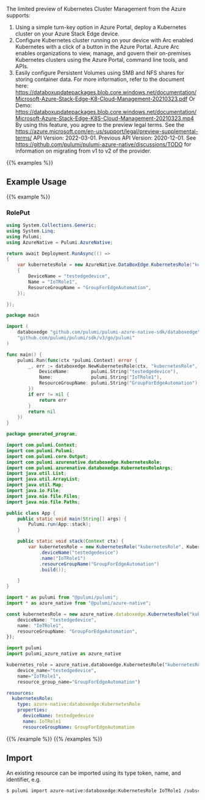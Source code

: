 The limited preview of Kubernetes Cluster Management from the Azure supports:
1. Using a simple turn-key option in Azure Portal, deploy a Kubernetes cluster on your Azure Stack Edge device. 
2. Configure Kubernetes cluster running on your device with Arc enabled Kubernetes with a click of a button in the Azure Portal. 
 Azure Arc enables organizations to view, manage, and govern their on-premises Kubernetes clusters using the Azure Portal, command line tools, and APIs.
3. Easily configure Persistent Volumes using SMB and NFS shares for storing container data. 
 For more information, refer to the document here: https://databoxupdatepackages.blob.core.windows.net/documentation/Microsoft-Azure-Stack-Edge-K8-Cloud-Management-20210323.pdf 
 Or Demo: https://databoxupdatepackages.blob.core.windows.net/documentation/Microsoft-Azure-Stack-Edge-K8S-Cloud-Management-20210323.mp4
 By using this feature, you agree to the preview legal terms. See the https://azure.microsoft.com/en-us/support/legal/preview-supplemental-terms/
API Version: 2022-03-01.
Previous API Version: 2020-12-01. See https://github.com/pulumi/pulumi-azure-native/discussions/TODO for information on migrating from v1 to v2 of the provider.

{{% examples %}}
## Example Usage
{{% example %}}
### RolePut
```csharp
using System.Collections.Generic;
using System.Linq;
using Pulumi;
using AzureNative = Pulumi.AzureNative;

return await Deployment.RunAsync(() => 
{
    var kubernetesRole = new AzureNative.DataBoxEdge.KubernetesRole("kubernetesRole", new()
    {
        DeviceName = "testedgedevice",
        Name = "IoTRole1",
        ResourceGroupName = "GroupForEdgeAutomation",
    });

});


```

```go
package main

import (
	databoxedge "github.com/pulumi/pulumi-azure-native-sdk/databoxedge"
	"github.com/pulumi/pulumi/sdk/v3/go/pulumi"
)

func main() {
	pulumi.Run(func(ctx *pulumi.Context) error {
		_, err := databoxedge.NewKubernetesRole(ctx, "kubernetesRole", &databoxedge.KubernetesRoleArgs{
			DeviceName:        pulumi.String("testedgedevice"),
			Name:              pulumi.String("IoTRole1"),
			ResourceGroupName: pulumi.String("GroupForEdgeAutomation"),
		})
		if err != nil {
			return err
		}
		return nil
	})
}

```

```java
package generated_program;

import com.pulumi.Context;
import com.pulumi.Pulumi;
import com.pulumi.core.Output;
import com.pulumi.azurenative.databoxedge.KubernetesRole;
import com.pulumi.azurenative.databoxedge.KubernetesRoleArgs;
import java.util.List;
import java.util.ArrayList;
import java.util.Map;
import java.io.File;
import java.nio.file.Files;
import java.nio.file.Paths;

public class App {
    public static void main(String[] args) {
        Pulumi.run(App::stack);
    }

    public static void stack(Context ctx) {
        var kubernetesRole = new KubernetesRole("kubernetesRole", KubernetesRoleArgs.builder()        
            .deviceName("testedgedevice")
            .name("IoTRole1")
            .resourceGroupName("GroupForEdgeAutomation")
            .build());

    }
}

```

```typescript
import * as pulumi from "@pulumi/pulumi";
import * as azure_native from "@pulumi/azure-native";

const kubernetesRole = new azure_native.databoxedge.KubernetesRole("kubernetesRole", {
    deviceName: "testedgedevice",
    name: "IoTRole1",
    resourceGroupName: "GroupForEdgeAutomation",
});

```

```python
import pulumi
import pulumi_azure_native as azure_native

kubernetes_role = azure_native.databoxedge.KubernetesRole("kubernetesRole",
    device_name="testedgedevice",
    name="IoTRole1",
    resource_group_name="GroupForEdgeAutomation")

```

```yaml
resources:
  kubernetesRole:
    type: azure-native:databoxedge:KubernetesRole
    properties:
      deviceName: testedgedevice
      name: IoTRole1
      resourceGroupName: GroupForEdgeAutomation

```

{{% /example %}}
{{% /examples %}}

## Import

An existing resource can be imported using its type token, name, and identifier, e.g.

```sh
$ pulumi import azure-native:databoxedge:KubernetesRole IoTRole1 /subscriptions/4385cf00-2d3a-425a-832f-f4285b1c9dce/resourceGroups/GroupForEdgeAutomation/providers/Microsoft.DataBoxEdge/dataBoxEdgeDevices/testedgedevice/roles/IoTRole1 
```

